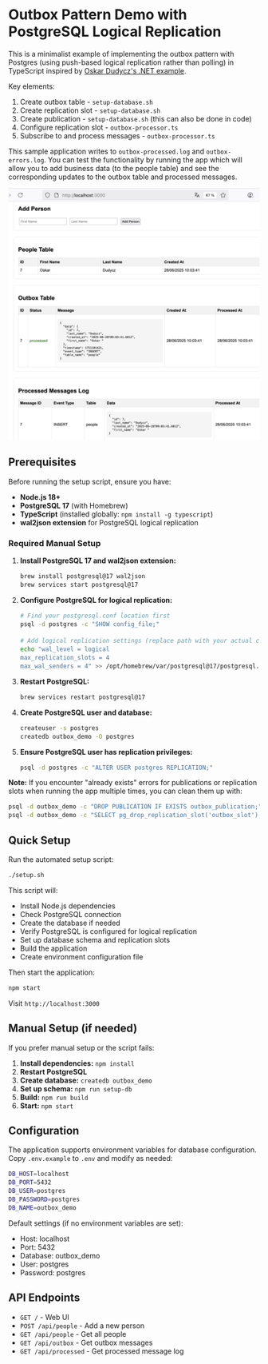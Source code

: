 # Outbox Pattern Demo with PostgreSQL Logical Replication

This is a minimalist example of implementing the outbox pattern with Postgres (using push-based logical replication rather than polling) in TypeScript inspired by [Oskar Dudycz's .NET example](https://event-driven.io/en/push_based_outbox_pattern_with_postgres_logical_replication/).

Key elements:

1. Create outbox table - `setup-database.sh`
2. Create replication slot - `setup-database.sh`
3. Create publication - `setup-database.sh` (this can also be done in code)
4. Configure replication slot - `outbox-processor.ts`
5. Subscribe to and process messages - `outbox-processor.ts`

This sample application writes to `outbox-processed.log` and `outbox-errors.log`. You can test the functionality by running the app which will allow you to add business data (to the people table) and see the corresponding updates to the outbox table and processed messages.

![Screenshot](example-screenshot.png)

## Prerequisites

Before running the setup script, ensure you have:

- **Node.js 18+**
- **PostgreSQL 17** (with Homebrew)
- **TypeScript** (installed globally: `npm install -g typescript`)
- **wal2json extension** for PostgreSQL logical replication

### Required Manual Setup

1. **Install PostgreSQL 17 and wal2json extension:**
   ```bash
   brew install postgresql@17 wal2json
   brew services start postgresql@17
   ```

2. **Configure PostgreSQL for logical replication:**
   ```bash
   # Find your postgresql.conf location first
   psql -d postgres -c "SHOW config_file;"
   
   # Add logical replication settings (replace path with your actual config file path)
   echo "wal_level = logical
   max_replication_slots = 4
   max_wal_senders = 4" >> /opt/homebrew/var/postgresql@17/postgresql.conf
   ```

3. **Restart PostgreSQL:**
   ```bash
   brew services restart postgresql@17
   ```

4. **Create PostgreSQL user and database:**
   ```bash
   createuser -s postgres
   createdb outbox_demo -O postgres
   ```

5. **Ensure PostgreSQL user has replication privileges:**
   ```bash
   psql -d postgres -c "ALTER USER postgres REPLICATION;"
   ```

**Note:** If you encounter "already exists" errors for publications or replication slots when running the app multiple times, you can clean them up with:
```bash
psql -d outbox_demo -c "DROP PUBLICATION IF EXISTS outbox_publication;"
psql -d outbox_demo -c "SELECT pg_drop_replication_slot('outbox_slot');" 2>/dev/null || true
```

## Quick Setup

Run the automated setup script:

```bash
./setup.sh
```

This script will:
- Install Node.js dependencies
- Check PostgreSQL connection
- Create the database if needed
- Verify PostgreSQL is configured for logical replication
- Set up database schema and replication slots
- Build the application
- Create environment configuration file

Then start the application:
```bash
npm start
```

Visit `http://localhost:3000`

## Manual Setup (if needed)

If you prefer manual setup or the script fails:

1. **Install dependencies:** `npm install`
2. **Restart PostgreSQL**
3. **Create database:** `createdb outbox_demo`
4. **Set up schema:** `npm run setup-db`
5. **Build:** `npm run build`
6. **Start:** `npm start`

## Configuration

The application supports environment variables for database configuration. Copy `.env.example` to `.env` and modify as needed:

```bash
DB_HOST=localhost
DB_PORT=5432
DB_USER=postgres
DB_PASSWORD=postgres
DB_NAME=outbox_demo
```

Default settings (if no environment variables are set):
- Host: localhost
- Port: 5432
- Database: outbox_demo
- User: postgres
- Password: postgres

## API Endpoints

- `GET /` - Web UI
- `POST /api/people` - Add a new person
- `GET /api/people` - Get all people
- `GET /api/outbox` - Get outbox messages
- `GET /api/processed` - Get processed message log